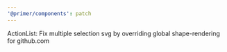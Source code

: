 ```yaml
---
'@primer/components': patch
---
```


ActionList: Fix multiple selection svg by overriding global shape-rendering for github.com
